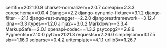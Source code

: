 certifi==2021.10.8
charset-normalizer==2.0.7
coreapi==2.3.3
coreschema==0.0.4
Django==2.2
django-dynamic-fixture==3.1.2
django-filter==21.1
django-rest-swagger==2.2.0
djangorestframework==3.12.4
idna==3.3
itypes==1.2.0
Jinja2==3.0.2
Markdown==3.3.4
MarkupSafe==2.0.1
openapi-codec==1.3.2
psycopg2==2.8.6
Pygments==2.10.0
pytz==2021.3
requests==2.26.0
simplejson==3.17.5
six==1.16.0
sqlparse==0.4.2
uritemplate==4.1.1
urllib3==1.26.7
